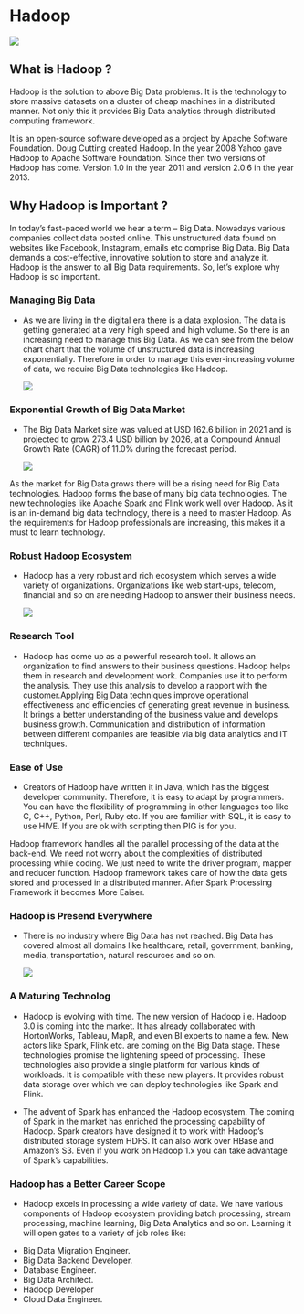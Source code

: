 # Hadoop

![](https://upload.wikimedia.org/wikipedia/commons/thumb/0/0e/Hadoop_logo.svg/1280px-Hadoop_logo.svg.png)


## What is Hadoop ?

Hadoop is the solution to above Big Data problems. It is the technology to store massive datasets on a cluster of cheap machines in a distributed manner. Not only this it provides Big Data analytics through distributed computing framework.

It is an open-source software developed as a project by Apache Software Foundation. Doug Cutting created Hadoop. In the year 2008 Yahoo gave Hadoop to Apache Software Foundation. Since then two versions of Hadoop has come. Version 1.0 in the year 2011 and version 2.0.6 in the year 2013. 


## Why Hadoop is Important ?

In today’s fast-paced world we hear a term – Big Data. Nowadays various companies collect data posted online. This unstructured data found on websites like Facebook, Instagram, emails etc comprise Big Data. Big Data demands a cost-effective, innovative solution to store and analyze it. Hadoop is the answer to all Big Data requirements. So, let’s explore why Hadoop is so important. 

### Managing Big Data 
- As we are living in the digital era there is a data explosion. The data is getting generated at a very high speed and high volume. So there is an increasing need to manage this Big Data. As we can see from the below chart chart that the volume of unstructured data is increasing exponentially. Therefore in order to manage this ever-increasing volume of data, we require Big Data technologies like Hadoop.
 
 
     ![](https://www.datanami.com/wp-content/uploads/2022/01/DataSphere.png)
 
### Exponential Growth of Big Data Market 
- The Big Data Market size was valued at USD 162.6 billion in 2021 and is projected to grow 273.4 USD billion by 2026, at a Compound Annual Growth Rate (CAGR) of 11.0% during the forecast period.
    
     ![](https://www.marketsandmarkets.com/Images/big-data-market.jpg)
     
As the market for Big Data grows there will be a rising need for Big Data technologies. Hadoop forms the base of many big data technologies. The new technologies like Apache Spark and Flink work well over Hadoop. As it is an in-demand big data technology, there is a need to master Hadoop. As the requirements for Hadoop professionals are increasing, this makes it a must to learn technology.


###  Robust Hadoop Ecosystem
- Hadoop has a very robust and rich ecosystem which serves a wide variety of organizations. Organizations like web start-ups, telecom, financial and so on are needing Hadoop to answer their business needs.

     ![](https://www.oreilly.com/api/v2/epubs/9781788995092/files/assets/a64fec28-e2b2-42f0-96cf-098fe8385316.png)
     
### Research Tool
- Hadoop has come up as a powerful research tool. It allows an organization to find answers to their business questions. Hadoop helps them in research and development work. Companies use it to perform the analysis. They use this analysis to develop a rapport with the customer.Applying Big Data techniques improve operational effectiveness and efficiencies of generating great revenue in business. It brings a better understanding of the business value and develops business growth. Communication and distribution of information between different companies are feasible via big data analytics and IT techniques. 

### Ease of Use 
- Creators of Hadoop have written it in Java, which has the biggest developer community. Therefore, it is easy to adapt by programmers. You can have the flexibility of programming in other languages too like C, C++, Python, Perl, Ruby etc. If you are familiar with SQL, it is easy to use HIVE. If you are ok with scripting then PIG is for you. 

Hadoop framework handles all the parallel processing of the data at the back-end. We need not worry about the complexities of distributed processing while coding. We just need to write the driver program, mapper and reducer function. Hadoop framework takes care of how the data gets stored and processed in a distributed manner. After Spark Processing Framework it becomes More Eaiser.

### Hadoop is Presend Everywhere
- There is no industry where Big Data has not reached. Big Data has covered almost all domains like healthcare, retail, government, banking, media, transportation, natural resources and so on.

   ![](https://1.bp.blogspot.com/-Wu1iCYTv-U4/Xj2uAFpLw0I/AAAAAAAADow/1JErQq1K7og2wZYDxIDr_cLtfXsgaTE9QCLcBGAsYHQ/s1600/Applications-of-big-data-in-real-life.jpg)


### A Maturing Technolog 

- Hadoop is evolving with time. The new version of Hadoop i.e. Hadoop 3.0 is coming into the market. It has already collaborated with HortonWorks, Tableau, MapR, and even BI experts to name a few. New actors like Spark, Flink etc. are coming on the Big Data stage. These technologies promise the lightening speed of processing. These technologies also provide a single platform for various kinds of workloads. It is compatible with these new players. It provides robust data storage over which we can deploy technologies like Spark and Flink.

- The advent of Spark has enhanced the Hadoop ecosystem. The coming of Spark in the market has enriched the processing capability of Hadoop. Spark creators have designed it to work with Hadoop’s distributed storage system HDFS. It can also work over HBase and Amazon’s S3. Even if you work on Hadoop 1.x you can take advantage of Spark’s capabilities.

### Hadoop has a Better Career Scope 

- Hadoop excels in processing a wide variety of data. We have various components of Hadoop ecosystem providing batch processing, stream processing, machine learning, Big Data Analytics and so on. Learning it will open gates to a variety of job roles like:

 * Big Data Migration Engineer.
 * Big Data Backend Developer.
 * Database Engineer.
 * Big Data Architect.
 * Hadoop Developer
 * Cloud Data Engineer.




